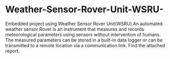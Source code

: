 # Weather-Sensor-Rover-Unit-WSRU-
Embedded project using Weather Sensor Rover Unit(WSRU).An automated weather sensor Rover is an instrument that measures and records meteorological parameters using sensors without intervention of humans. The measured parameters can be stored in a built-in data logger or can be transmitted to a remote location via a communication link.
Find the attached report.
